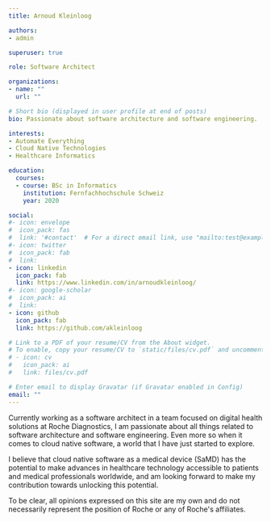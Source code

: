 ```yaml
---
title: Arnoud Kleinloog

authors:
- admin

superuser: true

role: Software Architect

organizations:
- name: ""
  url: ""

# Short bio (displayed in user profile at end of posts)
bio: Passionate about software architecture and software engineering.

interests:
- Automate Everything
- Cloud Native Technologies
- Healthcare Informatics

education:
  courses:
  - course: BSc in Informatics
    institution: Fernfachhochschule Schweiz
    year: 2020

social:
#- icon: envelope
#  icon_pack: fas
#  link: '#contact'  # For a direct email link, use "mailto:test@example.org".
#- icon: twitter
#  icon_pack: fab
#  link:
- icon: linkedin
  icon_pack: fab
  link: https://www.linkedin.com/in/arnoudkleinloog/
#- icon: google-scholar
#  icon_pack: ai
#  link:
- icon: github
  icon_pack: fab
  link: https://github.com/akleinloog

# Link to a PDF of your resume/CV from the About widget.
# To enable, copy your resume/CV to `static/files/cv.pdf` and uncomment the lines below.
# - icon: cv
#   icon_pack: ai
#   link: files/cv.pdf

# Enter email to display Gravatar (if Gravatar enabled in Config)
email: ""
---
```


Currently working as a software architect in a team focused on digital health solutions at Roche Diagnostics, I am passionate about all things related to software architecture and software engineering. Even more so when it comes to cloud native software, a world that I have just started to explore. 

I believe that cloud native software as a medical device (SaMD) has the potential to make advances in healthcare technology accessible to patients and medical professionals worldwide, and am looking forward to make my contribution towards unlocking this potential.

To be clear, all opinions expressed on this site are my own and do not necessarily represent the position of Roche or any of Roche's affiliates.
